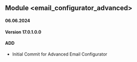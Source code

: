 ## Module <email_configurator_advanced>

#### 06.06.2024
#### Version 17.0.1.0.0
#### ADD

- Initial Commit for Advanced Email Configurator
